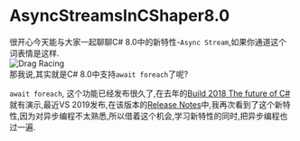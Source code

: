 # AsyncStreamsInCShaper8.0

很开心今天能与大家一起聊聊C# 8.0中的新特性-`Async Stream`,如果你通道这个词表情是这样.  
![Drag Racing](https://raw.githubusercontent.com/liuzhenyulive/AsyncStreamsInCShaper8.0/master/Pic/mengbi.jpg)  
那我说,其实就是C# 8.0中支持`await foreach`了呢?


`await foreach`, 这个功能已经发布很久了,在去年的[Build 2018 The future of C#](https://channel9.msdn.com/Events/Build/2018/BRK2155)就有演示,最近VS 2019发布,在该版本的[Release Notes](https://docs.microsoft.com/en-us/visualstudio/releases/2019/release-notes)中,我再次看到了这个新特性,因为对异步编程不太熟悉,所以借着这个机会,学习新特性的同时,把异步编程也过一遍.
